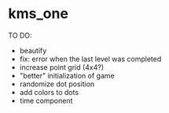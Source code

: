 # kms_one

TO DO:
- beautify
- fix: error when the last level was completed
- increase point grid (4x4?) 
- "better" initialization of game
- randomize dot position
- add colors to dots
- time component